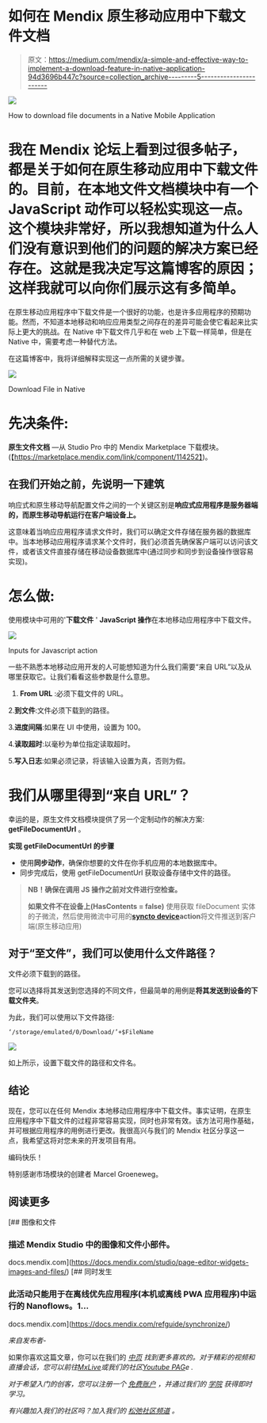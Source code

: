 # 如何在 Mendix 原生移动应用中下载文件文档

> 原文：<https://medium.com/mendix/a-simple-and-effective-way-to-implement-a-download-feature-in-native-application-94d3696b447c?source=collection_archive---------5----------------------->

![](img/d9ba346b1dacbf560c78a9208ac735d5.png)

How to download file documents in a Native Mobile Application

# 我在 Mendix 论坛上看到过很多帖子，都是关于如何在原生移动应用中下载文件的。目前，在本地文件文档模块中有一个 JavaScript 动作可以轻松实现这一点。这个模块非常好，所以我想知道为什么人们没有意识到他们的问题的解决方案已经存在。这就是我决定写这篇博客的原因；这样我就可以向你们展示这有多简单。

在原生移动应用程序中下载文件是一个很好的功能，也是许多应用程序的预期功能。然而，不知道本地移动和响应应用类型之间存在的差异可能会使它看起来比实际上更大的挑战。在 Native 中下载文件几乎和在 web 上下载一样简单，但是在 Native 中，需要考虑一种替代方法。

在这篇博客中，我将详细解释实现这一点所需的关键步骤。

![](img/f65d5eaa7716c037593571102e0b47ae.png)

Download File in Native

# **先决条件:**

**原生文件文档** —从 Studio Pro 中的 Mendix Marketplace 下载模块。(【https://marketplace.mendix.com/link/component/114252】)。

## 在我们开始之前，先说明一下建筑

响应式和原生移动导航配置文件之间的一个关键区别是**响应式应用程序是服务器端的，而原生移动导航运行在客户端设备上。**

这意味着当响应应用程序请求文件时，我们可以确定文件存储在服务器的数据库中。当本地移动应用程序请求某个文件时，我们必须首先确保客户端可以访问该文件，或者该文件直接存储在移动设备数据库中(通过同步和同步到设备操作很容易实现)。

# **怎么做:**

使用模块中可用的'**下载文件** ' **JavaScript 操作**在本地移动应用程序中下载文件。

![](img/e783fe8030dc2be485fc34157ab10454.png)

Inputs for Javascript action

一些不熟悉本地移动应用开发的人可能想知道为什么我们需要“来自 URL”以及从哪里获取它。让我们看看这些参数是什么意思。

1. **From URL** :必须下载文件的 URL。

2.**到文件**:文件必须下载到的路径。

3.**进度间隔**:如果在 UI 中使用，设置为 100。

4.**读取超时**:以毫秒为单位指定读取超时。

5.**写入日志**:如果必须记录，将该输入设置为真，否则为假。

# 我们从哪里得到“来自 URL”？

幸运的是，原生文件文档模块提供了另一个定制动作的解决方案: **getFileDocumentUrl** 。

**实现 getFileDocumentUrl 的步骤**

*   使用**同步动作**，确保你想要的文件在你手机应用的本地数据库中。
*   同步完成后，使用 getFileDocumentUrl 获取设备存储中文件的路径。

> **NB！确保在调用 JS 操作之前对文件进行空检查。**
> 
> **如果文件不在设备上(HasContents = false)** 使用获取 fileDocument 实体的子微流，然后使用微流中可用的[**syncto device**](https://docs.mendix.com/refguide/synchronize-to-device/)**action**将文件推送到客户端(原生移动应用)

## **对于“至文件”，我们可以使用什么文件路径？**

文件必须下载到的路径。

您可以选择将其发送到您选择的不同文件，但最简单的用例是**将其发送到设备的下载文件夹**。

为此，我们可以使用以下文件路径:

```
‘/storage/emulated/0/Download/’+$FileName
```

![](img/ca5695457dfe939f8988557f8fe54d81.png)

如上所示，设置下载文件的路径和文件名。

## 结论

现在，您可以在任何 Mendix 本地移动应用程序中下载文件。事实证明，在原生应用程序中下载文件的过程非常容易实现，同时也非常有效。该方法可用作基础，并可根据应用程序的用例进行更改。我很高兴与我们的 Mendix 社区分享这一点，我希望这将对您未来的开发项目有用。

编码快乐！

特别感谢市场模块的创建者 Marcel Groeneweg。

## 阅读更多

 [## 图像和文件

### 描述 Mendix Studio 中的图像和文件小部件。

docs.mendix.com](https://docs.mendix.com/studio/page-editor-widgets-images-and-files/)  [## 同时发生

### 此活动只能用于在离线优先应用程序(本机或离线 PWA 应用程序)中运行的 Nanoflows。1…

docs.mendix.com](https://docs.mendix.com/refguide/synchronize/) 

*来自发布者-*

如果你喜欢这篇文章，你可以在我们的 [*中页*](https://medium.com/mendix) *找到更多喜欢的。对于精彩的视频和直播会话，您可以前往*[*MxLive*](https://www.mendix.com/live/)*或我们的社区*[*Youtube PAG*](https://www.youtube.com/c/MendixCommunity/community)*e .*

*对于希望入门的创客，您可以注册一个* [*免费账户*](https://signup.mendix.com/link/signup/?source=direct) *，并通过我们的* [*学院*](https://academy.mendix.com/link/home) *获得即时学习。*

*有兴趣加入我们的社区吗？加入我们的* [*松弛社区频道*](https://join.slack.com/t/mendixcommunity/shared_invite/zt-hwhwkcxu-~59ywyjqHlUHXmrw5heqpQ) *。*